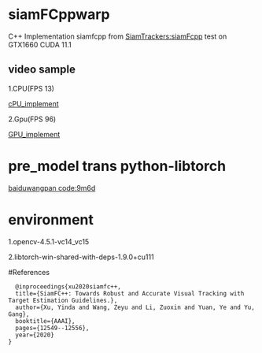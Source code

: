  # siamFCppwarp
C++ Implementation siamfcpp  from [SiamTrackers:siamFcpp](https://github.com/HonglinChu/SiamTrackers)
test on GTX1660 CUDA 11.1

## video sample
1.CPU(FPS 13)


[cPU_implement](https://user-images.githubusercontent.com/51977158/130018392-93a7cd5c-f893-4e40-8b36-3206312a248b.mp4)

2.Gpu(FPS 96)


[GPU_implement](
https://user-images.githubusercontent.com/51977158/130159650-60574617-cc02-44d2-89eb-438c85dffc4b.mp4
)

# pre_model trans python-libtorch
[baiduwangpan code:9m6d](https://pan.baidu.com/s/1Th7M6hQgGyKpe9u4ZpWxFA)
# environment
1.opencv-4.5.1-vc14_vc15

2.libtorch-win-shared-with-deps-1.9.0+cu111

#References 



      @inproceedings{xu2020siamfc++,
      title={SiamFC++: Towards Robust and Accurate Visual Tracking with Target Estimation Guidelines.},
      author={Xu, Yinda and Wang, Zeyu and Li, Zuoxin and Yuan, Ye and Yu, Gang},
      booktitle={AAAI},
      pages={12549--12556},
      year={2020}
    }





